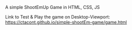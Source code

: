 A simple ShootEmUp Game in HTML, CSS, JS

Link to Test & Play the game on Desktop-Viewport:
https://ctacont.github.io/simple-shootEm-game/game.html

